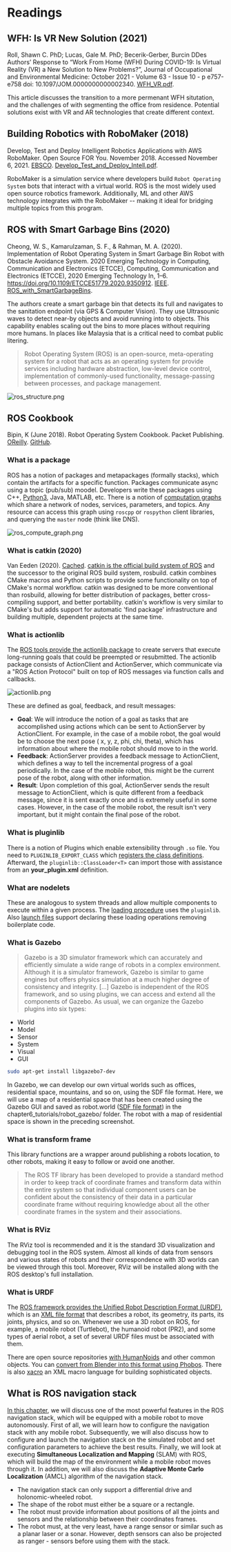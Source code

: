 # Readings

## WFH: Is VR New Solution (2021)

Roll, Shawn C. PhD; Lucas, Gale M. PhD; Becerik-Gerber, Burcin DDes Authors’ Response to “Work From Home (WFH) During COVID-19: Is Virtual Reality (VR) a New Solution to New Problems?”, Journal of Occupational and Environmental Medicine: October 2021 - Volume 63 - Issue 10 - p e757-e758 doi: 10.1097/JOM.0000000000002340. [WFH_VR.pdf](WFH_VR.pdf).

This article discusses the transition to a more permenant WFH situtation, and the challenges of with segmenting the office from residence. Potential solutions exist with VR and AR technologies that create different context.

## Building Robotics with RoboMaker (2018)

Develop, Test and Deploy Intelligent Robotics Applications with AWS RoboMaker. Open Source FOR You. November 2018. Accessed November 6, 2021. [EBSCO](https://search.ebscohost.com/login.aspx?direct=true&db=edsggo&AN=edsgcl.568304329&site=eds-live&scope=site). [Develop_Test_and_Deploy_Intell.pdf](Develop_Test_and_Deploy_Intell.pdf).

RoboMaker is a simulation service where developers build `Robot Operating System` bots that interact with a virtual world.  ROS is the most widely used open source robotics framework.  Additionally, ML and other AWS technology integrates with the RoboMaker -- making it ideal for bridging multiple topics from this program.

## ROS with Smart Garbage Bins (2020)

Cheong, W. S., Kamarulzaman, S. F., & Rahman, M. A. (2020). Implementation of Robot Operating System in Smart Garbage Bin Robot with Obstacle Avoidance System. 2020 Emerging Technology in Computing, Communication and Electronics (ETCCE), Computing, Communication and Electronics (ETCCE), 2020 Emerging Technology In, 1–6. https://doi.org/10.1109/ETCCE51779.2020.9350912. [IEEE](https://ieeexplore.ieee.org/document/9350912). [ROS_with_SmartGarbageBins](ROS_with_SmartGarbageBins.pdf).

The authors create a smart garbage bin that detects its full and navigates to the sanitation endpoint (via GPS & Computer Vision). They use Ultrasounic waves to detect near-by objects and avoid running into to objects. This capability enables scaling out the bins to more places without requiring more humans.  In places like Malaysia that is a critical need to combat public litering.

> Robot Operating System (ROS) is an open-source, meta-operating system for a robot that acts as an operating system for provide services including hardware abstraction, low-level device control, implementation of commonly-used functionality, message-passing between processes, and package management.

![ros_structure.png](ros_structure.png)

## ROS Cookbook

Bipin, K (June 2018).  Robot Operating System Cookbook.  Packet Publishing. [OReilly](https://learning.oreilly.com/library/view/robot-operating-system/9781783987443/). [GitHub](https://github.com/kbipin/Robot-Operating-System-Cookbook).

### What is a package

ROS has a notion of packages and metapackages (formally stacks), which contain the artifacts for a specific function.  Packages communicate async using a topic (pub/sub) moodel.  Developers write these packages using C++, [Python3](http://wiki.ros.org/UsingPython3/SourceCodeChanges), Java, MATLAB, etc.  There is a notion of [computation graphs](https://learning.oreilly.com/library/view/robot-operating-system/9781783987443/6e343cab-3788-4f04-97ad-db3f441770d6.xhtml) which share a network of nodes, services, parameters, and topics.  Any resource can access this graph using `roscpp` or `rospython` client libraries, and querying the `master` node (think like DNS).

![ros_compute_graph.png](ros_compute_graph.png)

### What is catkin (2020)

Van Eeden (2020). [Cached](WhatIsCatkin.pdf). [catkin is the official build system of ROS](http://wiki.ros.org/catkin/conceptual_overview) and the successor to the original ROS build system, rosbuild. catkin combines CMake macros and Python scripts to provide some functionality on top of CMake's normal workflow. catkin was designed to be more conventional than rosbuild, allowing for better distribution of packages, better cross-compiling support, and better portability. catkin's workflow is very similar to CMake's but adds support for automatic 'find package' infrastructure and building multiple, dependent projects at the same time.

### What is actionlib

The [ROS tools provide the actionlib package](https://learning.oreilly.com/library/view/robot-operating-system/9781783987443/4d99b64a-8fcd-44c3-b7b6-4843bbfc71af.xhtml) to create servers that execute long-running goals that could be preempted or resubmitted. The actionlib package consists of ActionClient and ActionServer, which communicate via a "ROS Action Protocol" built on top of ROS messages via function calls and callbacks.

![actionlib.png](actionlib.png)

These are defined as goal, feedback, and result messages:

- **Goal**: We will introduce the notion of a goal as tasks that are accomplished using actions which can be sent to ActionServer by ActionClient. For example, in the case of a mobile robot, the goal would be to choose the next pose ( x, y, z, phi, chi, theta), which has information about where the mobile robot should move to in the world.
- **Feedback**: ActionServer provides a feedback message to ActionClient, which defines a way to tell the incremental progress of a goal periodically. In the case of the mobile robot, this might be the current pose of the robot, along with other information.
- **Result**: Upon completion of this goal, ActionServer sends the result message to ActionClient, which is quite different from a feedback message, since it is sent exactly once and is extremely useful in some cases. However, in the case of the mobile robot, the result isn't very important, but it might contain the final pose of the robot.

### What is pluginlib

There is a notion of Plugins which enable extensibility through `.so` file.  You need to `PLUGINLIB_EXPORT_CLASS` which [registers the class definitions](https://learning.oreilly.com/library/view/robot-operating-system/9781783987443/8c2a4c13-5ff3-42cd-9f8d-1251d9a0d0e1.xhtml).  Afterward, the `pluginlib::ClassLoader<T>` can import those with assistance from an **your_plugin.xml** definition.

### What are nodelets

These are analogous to system threads and allow multiple components to execute within a given process.  The [loading procedure](https://learning.oreilly.com/library/view/robot-operating-system/9781783987443/44d132e8-6489-4099-870d-706dc02af268.xhtml) uses the `pluginlib`.  Also [launch files](https://learning.oreilly.com/library/view/robot-operating-system/9781783987443/a70a375a-c4c7-4536-ae0a-2f310749bb5d.xhtml) support declaring these loading operations removing boilerplate code.

### What is Gazebo

> Gazebo is a 3D simulator framework which can accurately and efficiently simulate a wide range of robots in a complex environment. Although it is a simulator framework, Gazebo is similar to game engines but offers physics simulation at a much higher degree of consistency and integrity. [...] Gazebo is independent of the ROS framework, and so using plugins, we can access and extend all the components of Gazebo. As usual, we can organize the Gazebo plugins into six types:

- World
- Model
- Sensor
- System
- Visual
- GUI

```sh
sudo apt-get install libgazebo7-dev 
```

In Gazebo, we can develop our own virtual worlds such as offices, residential space, mountains, and so on, using the SDF file format. Here, we will use a map of a residential space that has been created using the Gazebo GUI and saved as robot.world ([SDF file format](http://gazebosim.org/tutorials/?tut=build_model)) in the chapter6_tutorials/robot_gazebo/ folder. The robot with a map of residential space is shown in the preceding screenshot.

### What is transform frame

This library functions are a wrapper around publishing a robots location, to other robots, making it easy to follow or avoid one another.

> The ROS TF library has been developed to provide a standard method in order to keep track of coordinate frames and transform data within the entire system so that individual component users can be confident about the consistency of their data in a particular coordinate frame without requiring knowledge about all the other coordinate frames in the system and their associations.

### What is RViz

The RViz tool is recommended and it is the standard 3D visualization and debugging tool in the ROS system. Almost all kinds of data from sensors and various states of robots and their correspondence with 3D worlds can be viewed through this tool. Moreover, RViz will be installed along with the ROS desktop's full installation.

### What is URDF

The [ROS framework provides the Unified Robot Description Format (URDF)](https://learning.oreilly.com/library/view/robot-operating-system/9781783987443/483c3e3c-ffe0-4499-a55a-c938525d2c27.xhtml), which is an [XML file format](http://gazebosim.org/tutorials/?tut=ros_urdf) that describes a robot, its geometry, its parts, its joints, physics, and so on. Whenever we use a 3D robot on ROS, for example, a mobile robot (Turtlebot), the humanoid robot (PR2), and some types of aerial robot, a set of several URDF files must be associated with them.

There are open source repositories [with HumanNoids](https://github.com/robotology/human-gazebo) and other common objects.  You can [convert from Blender into this format using Phobos](https://youtu.be/JGPyNxzVlYA).  There is also [xacro](https://learning.oreilly.com/library/view/robot-operating-system/9781783987443/d64060bc-1581-427e-9b10-7916a52300a9.xhtml) an XML macro language for building sophisticated objects.

## What is ROS navigation stack

[In this chapter](https://learning.oreilly.com/library/view/robot-operating-system/9781783987443/6fa2cc27-b313-480e-b955-7b26405cb620.xhtml), we will discuss one of the most powerful features in the ROS navigation stack, which will be equipped with a mobile robot to move autonomously. First of all, we will learn how to configure the navigation stack with any mobile robot. Subsequently, we will also discuss how to configure and launch the navigation stack on the simulated robot and set configuration parameters to achieve the best results. Finally, we will look at executing **Simultaneous Localization and Mapping** (SLAM) with ROS, which will build the map of the environment while a mobile robot moves through it. In addition, we will also discuss the **Adaptive Monte Carlo Localization** (AMCL) algorithm of the navigation stack.

- The navigation stack can only support a differential drive and holonomic-wheeled robot.
- The shape of the robot must either be a square or a rectangle.
- The robot must provide information about positions of all the joints and sensors and the relationship between their coordinates frames.
- The robot must, at the very least, have a range sensor or similar such as a planar laser or a sonar. However, depth sensors can also be projected as ranger - sensors before using them with the stack.